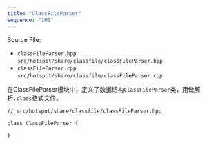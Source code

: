 ```yaml
---
title: "ClassFileParser"
sequence: "101"
---
```


Source File:

- `classFileParser.hpp`: `src/hotspot/share/classfile/classFileParser.hpp`
- `classFileParser.cpp`: `src/hotspot/share/classfile/classFileParser.cpp`

在ClassFileParser模块中，定义了数据结构`ClassFileParser`类，用做解析`.class`格式文件。

```text
// src/hotspot/share/classfile/classFileParser.hpp

class ClassFileParser {

}
```


